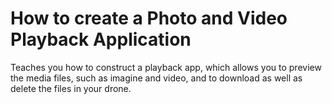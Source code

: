 # How to create a Photo and Video Playback Application 

Teaches you how to construct a playback app, which allows you to preview the media files, such as imagine and video, and to download as well as delete the files in your drone. 
